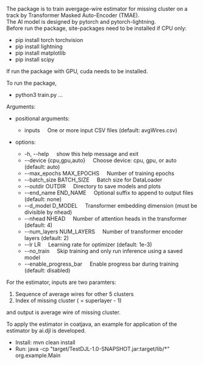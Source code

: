 The package is to train avergage-wire estimator for missing cluster on a track by Transformer Masked Auto-Encoder (TMAE).\
The AI model is designed by pytorch and pytorch-lightning.\
Before run the package, site-packages need to be installed if CPU only:
- pip install torch torchvision
- pip install lightning
- pip install matplotlib
- pip install scipy

If run the package with GPU, cuda needs to be installed.
  
To run the package,
- python3 train.py ...

Arguments:
  - positional arguments:
    - inputs      &nbsp;&nbsp;&nbsp;          One or more input CSV files (default: avgWires.csv)

  - options:
    - -h, --help     &nbsp;&nbsp;&nbsp;       show this help message and exit
    - --device {cpu,gpu,auto} &nbsp;&nbsp;&nbsp; Choose device: cpu, gpu, or auto (default: auto)
    - --max_epochs MAX_EPOCHS &nbsp;&nbsp;&nbsp; Number of training epochs
    - --batch_size BATCH_SIZE &nbsp;&nbsp;&nbsp; Batch size for DataLoader
    - --outdir OUTDIR   &nbsp;&nbsp;&nbsp;    Directory to save models and plots
    - --end_name END_NAME &nbsp;&nbsp;&nbsp;  Optional suffix to append to output files (default: none)
    - --d_model D_MODEL  &nbsp;&nbsp;&nbsp;   Transformer embedding dimension (must be divisible by nhead)
    - --nhead NHEAD   &nbsp;&nbsp;&nbsp;      Number of attention heads in the transformer (default: 4)
    - --num_layers NUM_LAYERS &nbsp;&nbsp;&nbsp; Number of transformer encoder layers (default: 2)
    - --lr LR        &nbsp;&nbsp;&nbsp;       Learning rate for optimizer (default: 1e-3)
    - --no_train      &nbsp;&nbsp;&nbsp;      Skip training and only run inference using a saved model
    - --enable_progress_bar &nbsp;&nbsp;&nbsp; Enable progress bar during training (default: disabled)

For the estimator, inputs are two paramters:
  1. Sequence of average wires for other 5 clusters
  2. Index of missing cluster ( = superlayer - 1)
     
and output is average wire of missing cluster.

To apply the estimator in coatjava, an example for application of the estimator by ai.djl is developed.
- Install: mvn clean install
- Run: java -cp "target/TestDJL-1.0-SNAPSHOT.jar:target/lib/*" org.example.Main
